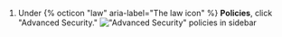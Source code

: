 1. Under {% octicon "law" aria-label="The law icon" %} **Policies**, click "Advanced Security."
   !["Advanced Security" policies in sidebar](/assets/images/help/enterprises/click-advanced-security.png)
